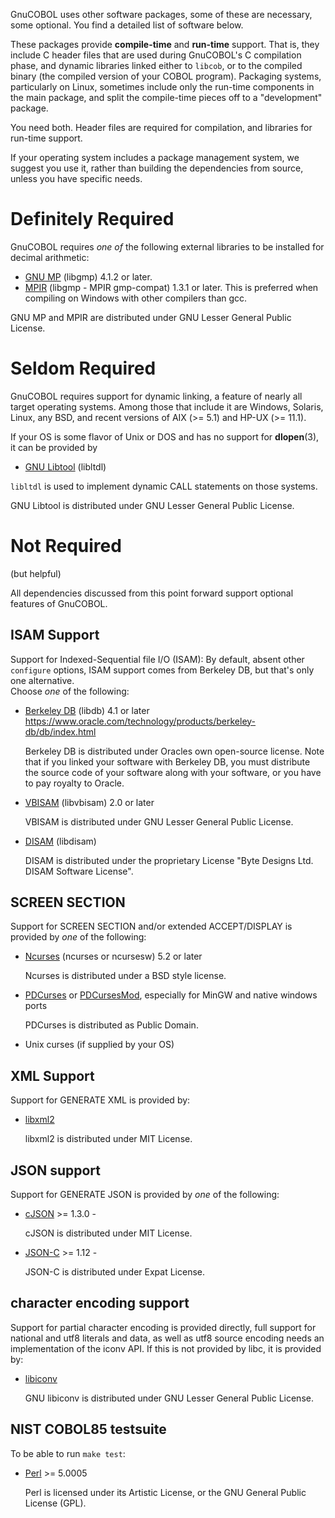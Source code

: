 GnuCOBOL uses other software packages, some of these are necessary,
some optional. You find a detailed list of software below.

These packages provide **compile-time** and **run-time** support. That is,
they include C header files that are used during GnuCOBOL's C
compilation phase, and dynamic libraries linked either to `libcob`, or
to the compiled binary (the compiled version of your COBOL
program). Packaging systems, particularly on Linux, sometimes include
only the run-time components in the main package, and split the
compile-time pieces off to a "development" package.

You need both. Header files are required for compilation, and
libraries for run-time support.

If your operating system includes a package management system, we
suggest you use it, rather than building the dependencies from source,
unless you have specific needs.

Definitely Required
===================

GnuCOBOL requires *one of* the following external libraries to be installed
for decimal arithmetic:

* [GNU MP](https://gmplib.org) (libgmp) 4.1.2 or later.
* [MPIR](http://mpir.org) (libgmp - MPIR gmp-compat) 1.3.1 or later.
This is preferred when compiling on Windows with other compilers than gcc.

GNU MP and MPIR are distributed under GNU Lesser General Public License.

Seldom Required
===============

GnuCOBOL requires support for dynamic linking, a feature of nearly all
target operating systems. Among those that include it are Windows,
Solaris, Linux, any BSD, and recent versions of AIX (>= 5.1) and HP-UX
(>= 11.1).

If your OS is some flavor of Unix or DOS and has no support for **dlopen**(3),
it can be provided by

* [GNU Libtool](https://www.gnu.org/software/libtool/libtool.html)  (libltdl)

`libltdl` is used to implement dynamic CALL statements on those systems.

GNU Libtool is distributed under GNU Lesser General Public License.

Not Required
============
(but helpful)

All dependencies discussed from this point forward support optional
features of GnuCOBOL.

ISAM Support
------------

Support for Indexed-Sequential file I/O (ISAM):  By default, absent other
`configure` options, ISAM support comes from Berkeley DB,
but that's only one alternative.  
Choose *one* of the following: 

*   [Berkeley DB](https://www.oracle.com/) (libdb) 4.1 or later
    https://www.oracle.com/technology/products/berkeley-db/db/index.html

    Berkeley DB is distributed under Oracles own open-source license.
    Note that if you linked your software with Berkeley DB,
    you must distribute the source code of your software along with your
    software, or you have to pay royalty to Oracle.

*   [VBISAM](https://sourceforge.net/projects/vbisam/) (libvbisam) 2.0 or later

    VBISAM is distributed under GNU Lesser General Public License.

*   [DISAM](http://www.isamcentral.com) (libdisam)

    DISAM is distributed under the proprietary License
    "Byte Designs Ltd. DISAM Software License".


SCREEN SECTION
--------------

Support for SCREEN SECTION and/or extended ACCEPT/DISPLAY is provided
by *one* of the following:

*   [Ncurses](https://www.gnu.org/software/ncurses/ncurses.html)
    (ncurses or ncursesw) 5.2 or later
    
    Ncurses is distributed under a BSD style license.

*   [PDCurses](https://pdcurses.org/) or
    [PDCursesMod](https://github.com/Bill-Gray/PDCursesMod/),
    especially for MinGW and native windows ports

    PDCurses is distributed as Public Domain.

*   Unix curses (if supplied by your OS)

XML Support
-----------

Support for GENERATE XML is provided by:

*   [libxml2](https://xmlsoft.org)

    libxml2 is distributed under MIT License.

JSON support
------------

Support for GENERATE JSON is provided by *one* of the following:

*   [cJSON](https://github.com/DaveGamble/cJSON) >= 1.3.0 - 

    cJSON is distributed under MIT License.

*   [JSON-C](https://github.com/json-c/json-c) >= 1.12 - 

    JSON-C is distributed under Expat License.


character encoding support
----------------------------

Support for partial character encoding is provided directly,
full support for national and utf8 literals and data, as well as
utf8 source encoding needs an implementation of the iconv API.
If this is not provided by libc, it is provided by:

*   [libiconv](https://www.gnu.org/software/libiconv/)

    GNU libiconv is distributed under GNU Lesser General Public License.


NIST COBOL85 testsuite
----------------------------
To be able to run `make test`:

*   [Perl](https://www.perl.org) >= 5.0005

    Perl is licensed under its Artistic License, or the GNU General Public License (GPL). 
